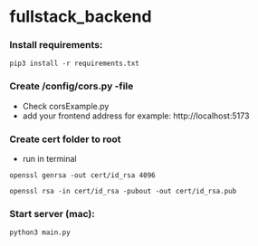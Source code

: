 # fullstack_backend

### Install requirements:
``` pip3 install -r requirements.txt ```

### Create /config/cors.py -file
- Check corsExample.py
- add your frontend address for example: http://localhost:5173

### Create cert folder to root
- run in terminal

```openssl genrsa -out cert/id_rsa 4096```

```openssl rsa -in cert/id_rsa -pubout -out cert/id_rsa.pub```

### Start server (mac):
``` python3 main.py ```